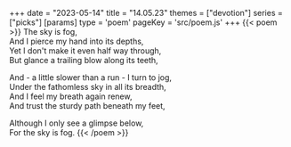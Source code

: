 +++
date = "2023-05-14"
title = "14.05.23"
themes = ["devotion"]
series = ["picks"]
[params]
  type = 'poem'
  pageKey = 'src/poem.js'
+++
{{< poem >}}
The sky is fog,  
And I pierce my hand into its depths,  
Yet I don't make it even half way through,  
But glance a trailing blow along its teeth,  
  
And - a little slower than a run - I turn to jog,  
Under the fathomless sky in all its breadth,  
And I feel my breath again renew,  
And trust the sturdy path beneath my feet,  
  
Although I only see a glimpse below,  
For the sky is fog.
{{< /poem >}}